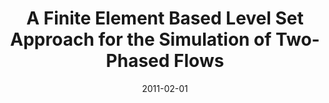 ---
title: A Finite Element Based Level Set Approach for the Simulation of Two-Phased Flows
description: Master thesis dissertation. Level set approach for the simulation of two-phase immiscible newtonian ﬂuids.
date: 2011-02-01
image_url: ./images/msc-dissertation.png
order: 6
redirect_link: https://github.com/manolosolalinde/FEM-Multiphase
---